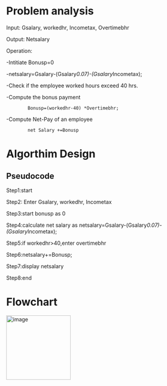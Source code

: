 # Problem analysis
Input: Gsalary, workedhr, Incometax, Overtimebhr

Output: Netsalary

Operation: 

  -Intitiate Bonusp=0
  
  -netsalary=Gsalary-(Gsalary*0.07)-(Gsalary*Incometax);
  
  -Check if the employee worked hours exceed 40 hrs.
  
  -Compute the bonus payment 
  
            Bonusp=(workedhr-40) *Overtimebhr;
 
  -Compute Net-Pay of an employee
  
            net Salary +=Bonusp

# Algorthim Design

## Pseudocode

Step1:start

Step2: Enter Gsalary, workedhr, Incometax 

Step3:start bonusp as 0

Step4:calculate net salary as netsalary=Gsalary-(Gsalary*0.07)-(Gsalary*Incometax);

Step5:if workedhr>40,enter overtimebhr 

Step6:netsalary+=Bonusp;

Step7:display netsalary

Step8:end

# Flowchart
<img width="172" alt="image" src="https://github.com/SWEG-2015EC-Batch/Free-Thinkers/assets/149039271/e82d1af5-ea90-41cd-9a68-ad6df7dfcd6d">
